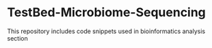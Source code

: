 # TestBed-Microbiome-Sequencing
This repository includes code snippets used in bioinformatics analysis section
